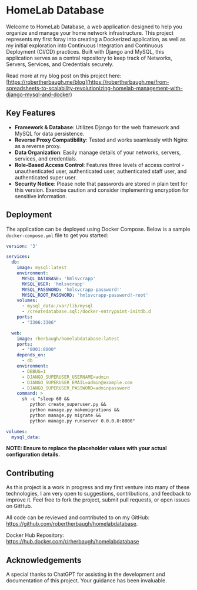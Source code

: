 # HomeLab Database

Welcome to HomeLab Database, a web application designed to help you organize and manage your home network infrastructure. This project represents my first foray into creating a Dockerized application, as well as my initial exploration into Continuous Integration and Continuous Deployment (CI/CD) practices. Built with Django and MySQL, this application serves as a central repository to keep track of Networks, Servers, Services, and Credentials securely.

Read more at my blog post on this project here: [https://robertherbaugh.me/blog](https://robertherbaugh.me/from-spreadsheets-to-scalability-revolutionizing-homelab-management-with-django-mysql-and-docker)

## Key Features

- **Framework & Database**: Utilizes Django for the web framework and MySQL for data persistence.
- **Reverse Proxy Compatibility**: Tested and works seamlessly with Nginx as a reverse proxy.
- **Data Organization**: Easily manage details of your networks, servers, services, and credentials.
- **Role-Based Access Control**: Features three levels of access control - unauthenticated user, authenticated user, authenticated staff user, and authenticated super user.
- **Security Notice**: Please note that passwords are stored in plain text for this version. Exercise caution and consider implementing encryption for sensitive information.

## Deployment

The application can be deployed using Docker Compose. Below is a sample `docker-compose.yml` file to get you started:

```yaml
version: '3'

services:
  db:
    image: mysql:latest
    environment:
      MYSQL_DATABASE: 'hmlsvcrapp'
      MYSQL_USER: 'hmlsvcrapp'
      MYSQL_PASSWORD: 'hmlsvcrapp-password!'
      MYSQL_ROOT_PASSWORD: 'hmlsvcrapp-password!-root'
    volumes:
      - mysql_data:/var/lib/mysql
      - /createdatabase.sql:/docker-entrypoint-initdb.d
    ports:
      - "3306:3306"

  web:
    image: rherbaugh/homelabdatabase:latest
    ports:
      - "8001:8000"
    depends_on:
      - db
    environment:
      - DEBUG=1
      - DJANGO_SUPERUSER_USERNAME=admin
      - DJANGO_SUPERUSER_EMAIL=admin@example.com
      - DJANGO_SUPERUSER_PASSWORD=adminpassword
    command: >
      sh -c "sleep 60 &&
         python create_superuser.py &&
         python manage.py makemigrations &&
         python manage.py migrate &&
         python manage.py runserver 0.0.0.0:8000"

volumes:
  mysql_data:
```

**NOTE: Ensure to replace the placeholder values with your actual configuration details.**

## Contributing

As this project is a work in progress and my first venture into many of these technologies, I am very open to suggestions, contributions, and feedback to improve it. Feel free to fork the project, submit pull requests, or open issues on GitHub.

All code can be reviewed and contributed to on my GitHub: https://github.com/robertherbaugh/homelabdatabase.

Docker Hub Repository: https://hub.docker.com/r/rherbaugh/homelabdatabase

## Acknowledgements

A special thanks to ChatGPT for assisting in the development and documentation of this project. Your guidance has been invaluable.
